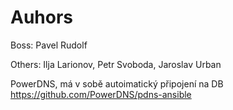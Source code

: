 # Auhors
Boss: Pavel Rudolf

Others: Ilja Larionov, Petr Svoboda, Jaroslav Urban 

PowerDNS, má v sobě autoimatický připojení  na DB
https://github.com/PowerDNS/pdns-ansible
